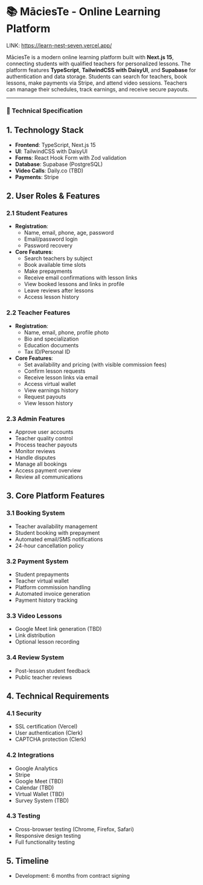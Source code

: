 ﻿# 📚 MāciesTe - Online Learning Platform

LINK: https://learn-nest-seven.vercel.app/

MāciesTe is a modern online learning platform built with **Next.js 15**, connecting students with qualified teachers for personalized lessons. The platform features **TypeScript**, **TailwindCSS with DaisyUI**, and **Supabase** for authentication and data storage. Students can search for teachers, book lessons, make payments via Stripe, and attend video sessions. Teachers can manage their schedules, track earnings, and receive secure payouts.

---

### 🔧 Technical Specification

## 1. Technology Stack
- **Frontend**: TypeScript, Next.js 15
- **UI**: TailwindCSS with DaisyUI
- **Forms**: React Hook Form with Zod validation
- **Database**: Supabase (PostgreSQL)
- **Video Calls**: Daily.co (TBD)
- **Payments**: Stripe

## 2. User Roles & Features

### 2.1 Student Features
- **Registration**:
  - Name, email, phone, age, password
  - Email/password login
  - Password recovery
- **Core Features**:
  - Search teachers by subject
  - Book available time slots
  - Make prepayments
  - Receive email confirmations with lesson links
  - View booked lessons and links in profile
  - Leave reviews after lessons
  - Access lesson history

### 2.2 Teacher Features
- **Registration**:
  - Name, email, phone, profile photo
  - Bio and specialization
  - Education documents
  - Tax ID/Personal ID
- **Core Features**:
  - Set availability and pricing (with visible commission fees)
  - Confirm lesson requests
  - Receive lesson links via email
  - Access virtual wallet
  - View earnings history
  - Request payouts
  - View lesson history

### 2.3 Admin Features
- Approve user accounts
- Teacher quality control
- Process teacher payouts
- Monitor reviews
- Handle disputes
- Manage all bookings
- Access payment overview
- Review all communications

## 3. Core Platform Features

### 3.1 Booking System
- Teacher availability management
- Student booking with prepayment
- Automated email/SMS notifications
- 24-hour cancellation policy

### 3.2 Payment System
- Student prepayments
- Teacher virtual wallet
- Platform commission handling
- Automated invoice generation
- Payment history tracking

### 3.3 Video Lessons
- Google Meet link generation (TBD)
- Link distribution
- Optional lesson recording

### 3.4 Review System
- Post-lesson student feedback
- Public teacher reviews

## 4. Technical Requirements

### 4.1 Security
- SSL certification (Vercel)
- User authentication (Clerk)
- CAPTCHA protection (Clerk)

### 4.2 Integrations
- Google Analytics
- Stripe
- Google Meet (TBD)
- Calendar (TBD)
- Virtual Wallet (TBD)
- Survey System (TBD)

### 4.3 Testing
- Cross-browser testing (Chrome, Firefox, Safari)
- Responsive design testing
- Full functionality testing

## 5. Timeline
- Development: 6 months from contract signing



